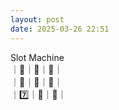 ```yaml
---
layout: post
date: 2025-03-26 22:51
---
```


Slot Machine<br />
｜🍇｜💎｜🔔｜<br />
｜🔔｜🏴｜💎｜<br />
｜7️⃣｜🍇｜🍇｜<br />


